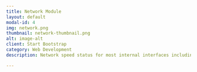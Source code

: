 ```yaml
---
title: Network Module
layout: default
modal-id: 4
img: network.png
thumbnail: network-thumbnail.png
alt: image-alt
client: Start Bootstrap
category: Web Development
description: Network speed status for most internal interfaces including external and internal IP address

---
```

